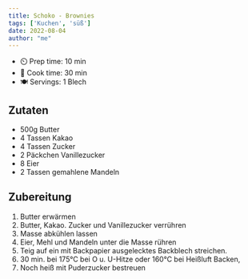```yaml
---
title: Schoko - Brownies
tags: ['Kuchen', 'süß']
date: 2022-08-04
author: "me"
---
```


- ⏲️ Prep time: 10 min
- 🍳 Cook time: 30 min
- 🍽️ Servings: 1 Blech

## Zutaten

- 500g Butter
- 4 Tassen Kakao
- 4 Tassen Zucker
- 2 Päckchen Vanillezucker
- 8 Eier
- 2 Tassen gemahlene Mandeln

## Zubereitung

1. Butter erwärmen 
2. Butter, Kakao. Zucker und Vanillezucker verrühren
3. Masse abkühlen lassen
4. Eier, Mehl und Mandeln unter die Masse rühren
5. Teig auf ein mit Backpapier ausgelecktes Backblech streichen.
6. 30 min. bei 175°C bei O u. U-Hitze oder 160°C bei Heißluft Backen,
7. Noch heiß mit Puderzucker bestreuen 


